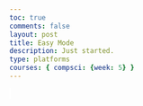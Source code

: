 ```yaml
---
toc: true
comments: false
layout: post
title: Easy Mode
description: Just started.
type: platforms
courses: { compsci: {week: 5} }
---
```


<style>
    #canvas {
        margin: 0;
        border: 1px solid white;
    }
</style>
<canvas id='canvas'></canvas>
<script>
    // Create empty canvas
    let canvas = document.getElementById('canvas');
    let c = canvas.getContext('2d');
    // Set the canvas dimensions
    canvas.width = 650;
    canvas.height = 400;
    // Define gravity value
    let gravity = 1.5;
    // Load the player sprite image
    let playerImage = new Image();
    playerImage.src = 'TestBox.png'; // Replace 'TestBox.png' with the correct path to your image
    // Ensure the image is fully loaded before drawing
    playerImage.onload = function() {
        // Define the Player class
        class Player {
            constructor() {
                // Initial position and velocity of the player
                this.position = {
                    x: 100,
                    y: 200
                };
                this.velocity = {
                    x: 0,
                    y: 0
                };
                // Dimensions of the player
                this.width = 50; // Adjust the width to match your image
                this.height = 50; // Adjust the height to match your image
            }
            // Method to draw the player image on the canvas
            draw() {
                c.drawImage(playerImage, this.position.x, this.position.y, this.width, this.height);
            }
            // Method to update the player's position and velocity
            update() {
                this.draw();
                this.position.y += this.velocity.y;
                this.position.x += this.velocity.x;
                if (this.position.y + this.height + this.velocity.y <= canvas.height)
                    this.velocity.y += gravity;
                else
                    this.velocity.y = 0;
            }
        }
        // Create a player object
        player = new Player();
        // Define keyboard keys and their states
        let keys = {
            right: {
                pressed: false
            },
            left: {
                pressed: false
            }
        };
        // Animation function to continuously update and render the canvas
        function animate() {
            requestAnimationFrame(animate);
            c.clearRect(0, 0, canvas.width, canvas.height);
            player.update();
            if (keys.right.pressed && player.position.x + player.width <= canvas.width - 50) {
                player.velocity.x = 15;
            } else if (keys.left.pressed && player.position.x >= 50) {
                player.velocity.x = -15;
            } else {
                player.velocity.x = 0;
            }
        }
        animate();
        // Event listener for keydown events
        addEventListener('keydown', ({ keyCode }) => {
            switch (keyCode) {
                case 65:
                    console.log('left');
                    keys.left.pressed = true;
                    break;
                case 83:
                    console.log('down');
                    break;
                case 68:
                    console.log('right');
                    keys.right.pressed = true;
                    break;
                case 87:
                    console.log('up');
                    player.velocity.y -= 20;
                    break;
            }
        });
        // Event listener for keyup events
        addEventListener('keyup', ({ keyCode }) => {
            switch (keyCode) {
                case 65:
                    console.log('left');
                    keys.left.pressed = false;
                    break;
                case 83:
                    console.log('down');
                    break;
                case 68:
                    console.log('right');
                    keys.right.pressed = false;
                    break;
                case 87:
                    console.log('up');
                    player.velocity.y = -20;
                    break;
            }
        });
    };
</script>
